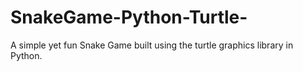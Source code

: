 # SnakeGame-Python-Turtle-
A simple yet fun Snake Game built using the turtle graphics library in Python.
